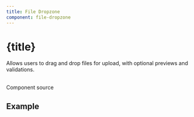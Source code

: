 ```yaml
---
title: File Dropzone
component: file-dropzone
---
```


<script lang='ts'>
    import {examples} from './examples.ts'
    import {CodePreview} from '$lib/components/tzezars-enhancements/code-preview'
    import {CodeBlock} from '$lib/components/tzezars-enhancements/code-block'
    import {Link} from '$lib/components/tzezars-enhancements/link'
    import {createGitHubLink} from '$lib/utils'
</script>

# {title}

Allows users to drag and drop files for upload, with optional previews and validations.

<br/>

<Link href={createGitHubLink(component)}>Component source</Link>

## Example

<CodePreview code={examples.example.code} class="">
<examples.example.component />
</CodePreview>
